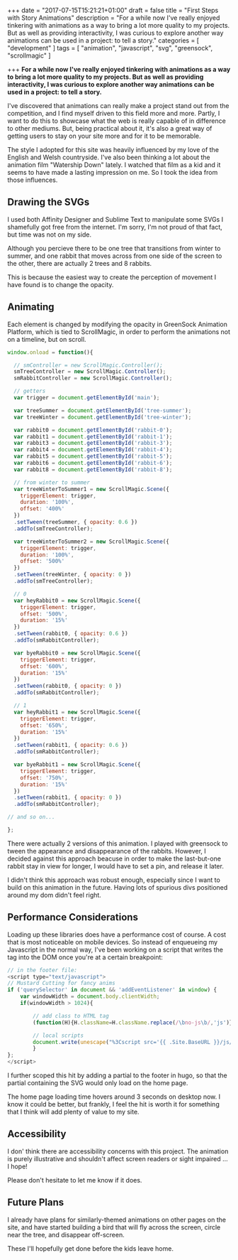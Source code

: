 +++
date = "2017-07-15T15:21:21+01:00"
draft = false
title = "First Steps with Story Animations"
description = "For a while now I've really enjoyed tinkering with animations as a way to bring a lot more quality to my projects. But as well as providing interactivity, I was curious to explore another way animations can be used in a project: to tell a story."
categories = [
  "development"
]
tags = [
    "animation",
    "javascript",
    "svg",
    "greensock",
    "scrollmagic"
]

+++
**For a while now I've really enjoyed tinkering with animations as a way to bring a lot more quality to my projects. But as well as providing interactivity, I was curious to explore another way animations can be used in a project: to tell a story.**

I've discovered that animations can really make a project stand out from the competition, and I find myself driven to this field more and more. Partly, I want to do this to showcase what the web is really capable of in difference to other mediums. But, being practical about it, it's also a great way of getting users to stay on your site more and for it to be memorable.

The style I adopted for this site was heavily influenced by my love of the English and Welsh countryside. I've also been thinking a lot about the animation film "Watership Down" lately. I watched that film as a kid and it seems to have made a lasting impression on me. So I took the idea from those influences.

## Drawing the SVGs

I used both Affinity Designer and Sublime Text to manipulate some SVGs I shamefully got free from the internet. I'm sorry, I'm not proud of that fact, but time was not on my side.

Although you percieve there to be one tree that transitions from winter to summer, and one rabbit that moves across from one side of the screen to the other, there are actually 2 trees and 8 rabbits.

This is because the easiest way to create the perception of movement I have found is to change the opacity.

## Animating

Each element is changed by modifying the opacity in GreenSock Animation Platform, which is tied to ScrollMagic, in order to perform the animations not on a timeline, but on scroll.

```js
window.onload = function(){

  // smController = new ScrollMagic.Controller();
  smTreeController = new ScrollMagic.Controller();
  smRabbitController = new ScrollMagic.Controller();

  // getters
  var trigger = document.getElementById('main');

  var treeSummer = document.getElementById('tree-summer');
  var treeWinter = document.getElementById('tree-winter');

  var rabbit0 = document.getElementById('rabbit-0');
  var rabbit1 = document.getElementById('rabbit-1');
  var rabbit3 = document.getElementById('rabbit-3');
  var rabbit4 = document.getElementById('rabbit-4');
  var rabbit5 = document.getElementById('rabbit-5');
  var rabbit6 = document.getElementById('rabbit-6');
  var rabbit8 = document.getElementById('rabbit-8');

  // from winter to summer
  var treeWinterToSummer1 = new ScrollMagic.Scene({
    triggerElement: trigger,
    duration: '100%',
    offset: '400%'
  })
  .setTween(treeSummer, { opacity: 0.6 })
  .addTo(smTreeController);

  var treeWinterToSummer2 = new ScrollMagic.Scene({
    triggerElement: trigger,
    duration: '100%',
    offset: '500%'
  })
  .setTween(treeWinter, { opacity: 0 })
  .addTo(smTreeController);

  // 0
  var heyRabbit0 = new ScrollMagic.Scene({
    triggerElement: trigger,
    offset: '500%',
    duration: '15%'
  })
  .setTween(rabbit0, { opacity: 0.6 })
  .addTo(smRabbitController);

  var byeRabbit0 = new ScrollMagic.Scene({
    triggerElement: trigger,
    offset: '600%',
    duration: '15%'
  })
  .setTween(rabbit0, { opacity: 0 })
  .addTo(smRabbitController);

  // 1
  var heyRabbit1 = new ScrollMagic.Scene({
    triggerElement: trigger,
    offset: '650%',
    duration: '15%'
  })
  .setTween(rabbit1, { opacity: 0.6 })
  .addTo(smRabbitController);

  var byeRabbit1 = new ScrollMagic.Scene({
    triggerElement: trigger,
    offset: '750%',
    duration: '15%'
  })
  .setTween(rabbit1, { opacity: 0 })
  .addTo(smRabbitController);

// and so on...

};
```
There were actually 2 versions of this animation. I played with greensock to tween the appearance and disappearance of the rabbits. However, I decided against this approach beacuse in order to make the last-but-one rabbit stay in view for longer, I would have to set a pin, and release it later.

I didn't think this approach was robust enough, especially since I want to build on this animation in the future. Having lots of spurious divs positioned around my dom didn't feel right.

## Performance Considerations

Loading up these libraries does have a performance cost of course. A cost that is most noticeable on mobile devices. So instead of enqueueing my Javascript in the normal way, I've been working on a script that writes the tag into the DOM once you're at a certain breakpoint:

```js
// in the footer file:
<script type="text/javascript">
// Mustard Cutting for fancy anims
if ('querySelector' in document && 'addEventListener' in window) {
    var windowWidth = document.body.clientWidth;
    if(windowWidth > 1024){

        // add class to HTML tag
        (function(H){H.className=H.className.replace(/\bno-js\b/,'js')})(document.documentElement);

        // local scripts
        document.write(unescape("%3Cscript src='{{ .Site.BaseURL }}/js/deliciousreverie-noncriticalscripts.min.js' type='text/javascript' defer%3E%3C/script%3E"));
        }
};
</script>
```

I further scoped this hit by adding a partial to the footer in hugo, so that the partial containing the SVG would only load on the home page.

The home page loading time hovers around 3 seconds on desktop now. I know it could be better, but frankly, I feel the hit is worth it for something that I think will add plenty of value to my site.

## Accessibility

I don' think there are accessibility concerns with this project. The animation is purely illustrative and shouldn't affect screen readers or sight impaired ... I hope!

Please don't hesitate to let me know if it does.

## Future Plans

I already have plans for similarly-themed animations on other pages on the site, and have started building a bird that will fly across the screen, circle near the tree, and disappear off-screen.

These I'll hopefully get done before the kids leave home.
